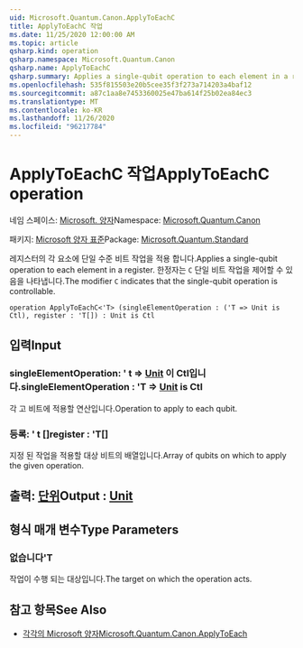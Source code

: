 ```yaml
---
uid: Microsoft.Quantum.Canon.ApplyToEachC
title: ApplyToEachC 작업
ms.date: 11/25/2020 12:00:00 AM
ms.topic: article
qsharp.kind: operation
qsharp.namespace: Microsoft.Quantum.Canon
qsharp.name: ApplyToEachC
qsharp.summary: Applies a single-qubit operation to each element in a register. The modifier `C` indicates that the single-qubit operation is controllable.
ms.openlocfilehash: 535f815503e20b5cee35f3f273a714203a4baf12
ms.sourcegitcommit: a87c1aa8e7453360025e47ba614f25b02ea84ec3
ms.translationtype: MT
ms.contentlocale: ko-KR
ms.lasthandoff: 11/26/2020
ms.locfileid: "96217784"
---
```

# <a name="applytoeachc-operation"></a><span data-ttu-id="be882-102">ApplyToEachC 작업</span><span class="sxs-lookup"><span data-stu-id="be882-102">ApplyToEachC operation</span></span>

<span data-ttu-id="be882-103">네임 스페이스: [Microsoft. 양자](xref:Microsoft.Quantum.Canon)</span><span class="sxs-lookup"><span data-stu-id="be882-103">Namespace: [Microsoft.Quantum.Canon](xref:Microsoft.Quantum.Canon)</span></span>

<span data-ttu-id="be882-104">패키지: [Microsoft 양자 표준](https://nuget.org/packages/Microsoft.Quantum.Standard)</span><span class="sxs-lookup"><span data-stu-id="be882-104">Package: [Microsoft.Quantum.Standard](https://nuget.org/packages/Microsoft.Quantum.Standard)</span></span>


<span data-ttu-id="be882-105">레지스터의 각 요소에 단일 수준 비트 작업을 적용 합니다.</span><span class="sxs-lookup"><span data-stu-id="be882-105">Applies a single-qubit operation to each element in a register.</span></span>
<span data-ttu-id="be882-106">한정자는 `C` 단일 비트 작업을 제어할 수 있음을 나타냅니다.</span><span class="sxs-lookup"><span data-stu-id="be882-106">The modifier `C` indicates that the single-qubit operation is controllable.</span></span>

```qsharp
operation ApplyToEachC<'T> (singleElementOperation : ('T => Unit is Ctl), register : 'T[]) : Unit is Ctl
```


## <a name="input"></a><span data-ttu-id="be882-107">입력</span><span class="sxs-lookup"><span data-stu-id="be882-107">Input</span></span>

### <a name="singleelementoperation--t--unit--is-ctl"></a><span data-ttu-id="be882-108">singleElementOperation: ' t => [Unit](xref:microsoft.quantum.lang-ref.unit)  이 Ctl입니다.</span><span class="sxs-lookup"><span data-stu-id="be882-108">singleElementOperation : 'T => [Unit](xref:microsoft.quantum.lang-ref.unit)  is Ctl</span></span>

<span data-ttu-id="be882-109">각 고 비트에 적용할 연산입니다.</span><span class="sxs-lookup"><span data-stu-id="be882-109">Operation to apply to each qubit.</span></span>


### <a name="register--t"></a><span data-ttu-id="be882-110">등록: ' t []</span><span class="sxs-lookup"><span data-stu-id="be882-110">register : 'T[]</span></span>

<span data-ttu-id="be882-111">지정 된 작업을 적용할 대상 비트의 배열입니다.</span><span class="sxs-lookup"><span data-stu-id="be882-111">Array of qubits on which to apply the given operation.</span></span>



## <a name="output--unit"></a><span data-ttu-id="be882-112">출력: [단위](xref:microsoft.quantum.lang-ref.unit)</span><span class="sxs-lookup"><span data-stu-id="be882-112">Output : [Unit](xref:microsoft.quantum.lang-ref.unit)</span></span>



## <a name="type-parameters"></a><span data-ttu-id="be882-113">형식 매개 변수</span><span class="sxs-lookup"><span data-stu-id="be882-113">Type Parameters</span></span>

### <a name="t"></a><span data-ttu-id="be882-114">없습니다</span><span class="sxs-lookup"><span data-stu-id="be882-114">'T</span></span>

<span data-ttu-id="be882-115">작업이 수행 되는 대상입니다.</span><span class="sxs-lookup"><span data-stu-id="be882-115">The target on which the operation acts.</span></span>

## <a name="see-also"></a><span data-ttu-id="be882-116">참고 항목</span><span class="sxs-lookup"><span data-stu-id="be882-116">See Also</span></span>

- [<span data-ttu-id="be882-117">각각의 Microsoft 양자</span><span class="sxs-lookup"><span data-stu-id="be882-117">Microsoft.Quantum.Canon.ApplyToEach</span></span>](xref:Microsoft.Quantum.Canon.ApplyToEach)